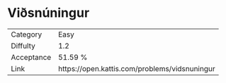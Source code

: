 # Viðsnúningur

<table>
    <tr>
        <td>Category</td>
        <td>Easy</td>
    </tr>
    <tr>
        <td>Diffulty</td>
        <td>1.2</td>
    </tr>
    <tr>
        <td>Acceptance</td>
        <td>51.59 %</td>
    </tr>
    <tr>
        <td>Link</td>
        <td>https://open.kattis.com/problems/vidsnuningur</td>
    </tr>
</table>